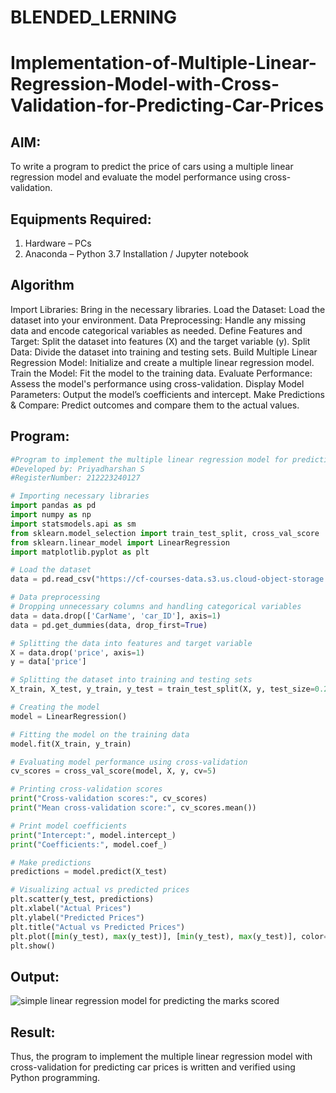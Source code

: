 # BLENDED_LERNING
# Implementation-of-Multiple-Linear-Regression-Model-with-Cross-Validation-for-Predicting-Car-Prices

## AIM:
To write a program to predict the price of cars using a multiple linear regression model and evaluate the model performance using cross-validation.

## Equipments Required:
1. Hardware – PCs
2. Anaconda – Python 3.7 Installation / Jupyter notebook

## Algorithm
Import Libraries: Bring in the necessary libraries.
Load the Dataset: Load the dataset into your environment.
Data Preprocessing: Handle any missing data and encode categorical variables as needed.
Define Features and Target: Split the dataset into features (X) and the target variable (y).
Split Data: Divide the dataset into training and testing sets.
Build Multiple Linear Regression Model: Initialize and create a multiple linear regression model.
Train the Model: Fit the model to the training data.
Evaluate Performance: Assess the model's performance using cross-validation.
Display Model Parameters: Output the model’s coefficients and intercept.
Make Predictions & Compare: Predict outcomes and compare them to the actual values.

## Program:
```python
#Program to implement the multiple linear regression model for predicting car prices with cross-validation.
#Developed by: Priyadharshan S
#RegisterNumber: 212223240127

# Importing necessary libraries
import pandas as pd
import numpy as np
import statsmodels.api as sm
from sklearn.model_selection import train_test_split, cross_val_score
from sklearn.linear_model import LinearRegression
import matplotlib.pyplot as plt

# Load the dataset
data = pd.read_csv("https://cf-courses-data.s3.us.cloud-object-storage.appdomain.cloud/IBM-ML240EN-SkillsNetwork/labs/data/CarPrice_Assignment.csv")

# Data preprocessing
# Dropping unnecessary columns and handling categorical variables
data = data.drop(['CarName', 'car_ID'], axis=1)
data = pd.get_dummies(data, drop_first=True)

# Splitting the data into features and target variable
X = data.drop('price', axis=1)
y = data['price']

# Splitting the dataset into training and testing sets
X_train, X_test, y_train, y_test = train_test_split(X, y, test_size=0.2, random_state=42)

# Creating the model
model = LinearRegression()

# Fitting the model on the training data
model.fit(X_train, y_train)

# Evaluating model performance using cross-validation
cv_scores = cross_val_score(model, X, y, cv=5)

# Printing cross-validation scores
print("Cross-validation scores:", cv_scores)
print("Mean cross-validation score:", cv_scores.mean())

# Print model coefficients
print("Intercept:", model.intercept_)
print("Coefficients:", model.coef_)

# Make predictions
predictions = model.predict(X_test)

# Visualizing actual vs predicted prices
plt.scatter(y_test, predictions)
plt.xlabel("Actual Prices")
plt.ylabel("Predicted Prices")
plt.title("Actual vs Predicted Prices")
plt.plot([min(y_test), max(y_test)], [min(y_test), max(y_test)], color='red')  # Perfect prediction line
plt.show()
```

## Output:
![simple linear regression model for predicting the marks scored](sam.png)


## Result:
Thus, the program to implement the multiple linear regression model with cross-validation for predicting car prices is written and verified using Python programming.
